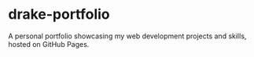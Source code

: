 # drake-portfolio
A personal portfolio showcasing my web development projects and skills, hosted on GitHub Pages.
